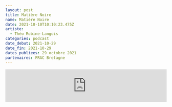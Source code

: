 ```yaml
---
layout: post
title: Matière Noire
name: Matière Noire
date: 2021-10-10T10:10:23.475Z
artiste:
  - Théo Robine-Langois
categories: podcast
date_debut: 2021-10-29
date_fin: 2021-10-29
dates_publiees: 29 octobre 2021
partenaires: FRAC Bretagne
---
```

<iframe src="https://anchor.fm/frac-bretagne/embed/episodes/Matire-noire-de-Tho-Robine-Langlois-e19ftk3/a-a6pt3eh" height="102px" width="100%" frameborder="0" scrolling="no"></iframe>